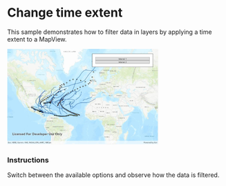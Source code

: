 # Change time extent

This sample demonstrates how to filter data in layers by applying a time extent to a MapView.

<img src="ChangeTimeExtent.jpg" width="350"/>

### Instructions

Switch between the available options and observe how the data is filtered.